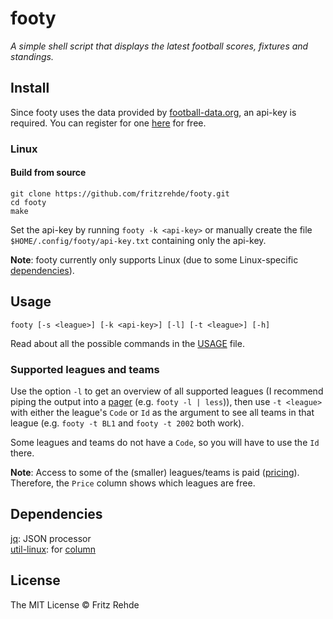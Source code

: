 # footy

<i>A simple shell script that displays the latest football scores, fixtures and standings.</i>

## Install

Since footy uses the data provided by [football-data.org](https://www.football-data.org/), an api-key is required.
You can register for one [here](https://www.football-data.org/client/register) for free.

### Linux

#### Build from source
```shell
git clone https://github.com/fritzrehde/footy.git
cd footy
make
```
Set the api-key by running `footy -k <api-key>` or manually create the file `$HOME/.config/footy/api-key.txt` containing only the api-key.  

**Note**: footy currently only supports Linux (due to some Linux-specific [dependencies](#dependencies)).

## Usage

```shell
footy [-s <league>] [-k <api-key>] [-l] [-t <league>] [-h]
```
Read about all the possible commands in the [USAGE](.USAGE.md) file.

### Supported leagues and teams
Use the option `-l` to get an overview of all supported leagues (I recommend piping the output into a [pager](https://man7.org/linux/man-pages/man1/less.1.html) (e.g. `footy -l | less`)), then use `-t <league>` with either the league's `Code` or `Id` as the argument to see all teams in that league (e.g. `footy -t BL1` and `footy -t 2002` both work).

Some leagues and teams do not have a `Code`, so you will have to use the `Id` there.

**Note**: Access to some of the (smaller) leagues/teams is paid ([pricing](https://www.football-data.org/coverage)). Therefore, the `Price` column shows which leagues are free.

## Dependencies

[jq](https://stedolan.github.io/jq/): JSON processor  
[util-linux](https://github.com/util-linux/util-linux): for [column](https://man7.org/linux/man-pages/man1/column.1.html)

## License

The MIT License © Fritz Rehde
